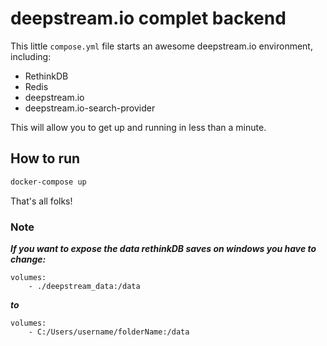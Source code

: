 # deepstream.io complet backend

This little `compose.yml` file starts an awesome deepstream.io environment, including:

* RethinkDB
* Redis
* deepstream.io
* deepstream.io-search-provider

This will allow you to get up and running in less than a minute.

## How to run

```bash
docker-compose up
```

That's all folks!

### Note

***If you want to expose the data rethinkDB saves on windows you have to change:***
```
volumes:
    - ./deepstream_data:/data
```
***to***
```
volumes:
    - C:/Users/username/folderName:/data
```
